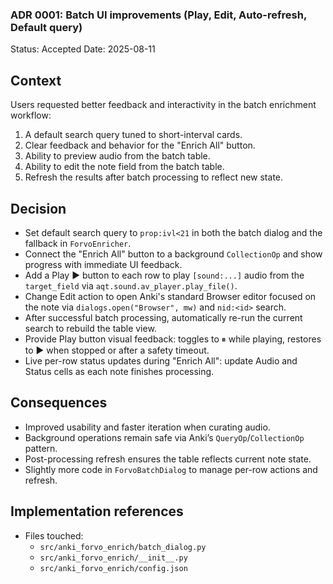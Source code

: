 ### ADR 0001: Batch UI improvements (Play, Edit, Auto-refresh, Default query)

Status: Accepted
Date: 2025-08-11

## Context

Users requested better feedback and interactivity in the batch enrichment workflow:

1. A default search query tuned to short-interval cards.
2. Clear feedback and behavior for the "Enrich All" button.
3. Ability to preview audio from the batch table.
4. Ability to edit the note field from the batch table.
5. Refresh the results after batch processing to reflect new state.

## Decision

- Set default search query to `prop:ivl<21` in both the batch dialog and the fallback in `ForvoEnricher`.
- Connect the "Enrich All" button to a background `CollectionOp` and show progress with immediate UI feedback.
- Add a Play ▶︎ button to each row to play `[sound:...]` audio from the `target_field` via `aqt.sound.av_player.play_file()`.
- Change Edit action to open Anki's standard Browser editor focused on the note via `dialogs.open("Browser", mw)` and `nid:<id>` search.
- After successful batch processing, automatically re-run the current search to rebuild the table view.
- Provide Play button visual feedback: toggles to ⏸ while playing, restores to ▶︎ when stopped or after a safety timeout.
- Live per-row status updates during "Enrich All": update Audio and Status cells as each note finishes processing.

## Consequences

- Improved usability and faster iteration when curating audio.
- Background operations remain safe via Anki’s `QueryOp`/`CollectionOp` pattern.
- Post-processing refresh ensures the table reflects current note state.
- Slightly more code in `ForvoBatchDialog` to manage per-row actions and refresh.

## Implementation references

- Files touched:
  - `src/anki_forvo_enrich/batch_dialog.py`
  - `src/anki_forvo_enrich/__init__.py`
  - `src/anki_forvo_enrich/config.json`

